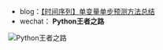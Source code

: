 - blog：<a href="https://blog.csdn.net/sinat_39629323/article/details/130452300" target="_blank">【时间序列】单变量单步预测方法总结</a>
- wechat： **Python王者之路**

![Python王者之路](https://user-images.githubusercontent.com/45711125/234814025-af439d36-d595-434d-bb51-e138b0c7738d.jpg)